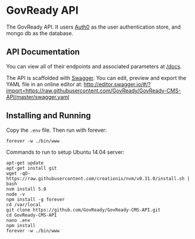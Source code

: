 # GovReady API
The GovReady API.  It users [Auth0](http://auth0.com) as the user authentication store, and mongo db as the database.


## API Documentation
You can view all of their endpoints and associated parameters at [/docs](http://plugin.govready.com/docs).

The API is scaffolded with [Swagger](http://swagger.io). You can edit, preview and export the YAML file in an online editor at:
http://editor.swagger.io/#/?import=https://raw.githubusercontent.com/GovReady/GovReady-CMS-API/master/swagger.yaml


## Installing and Running

Copy the `.env` file.  Then run with forever:
```
forever -w ./bin/www 
```

Commands to run to setup Ubuntu 14.04 server:
```
apt-get update
apt-get install git
wget -qO- https://raw.githubusercontent.com/creationix/nvm/v0.31.0/install.sh | bash
nvm install 5.0
node -v
npm install -g forever
cd /var/local
git clone https://github.com/GovReady/GovReady-CMS-API.git
cd GovReady-CMS-API
nano .env
npm install
forever -w ./bin/www 
```
